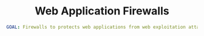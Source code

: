 <h1 align='center'> Web Application Firewalls </h1>

```yaml
GOAL: Firewalls to protects web applications from web exploitation attacks
```

